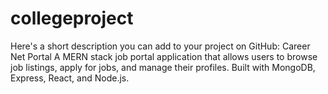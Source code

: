 # collegeproject
 Here's a short description you can add to your project on GitHub:  Career Net Portal A MERN stack job portal application that allows users to browse job listings, apply for jobs, and manage their profiles. Built with MongoDB, Express, React, and Node.js.
